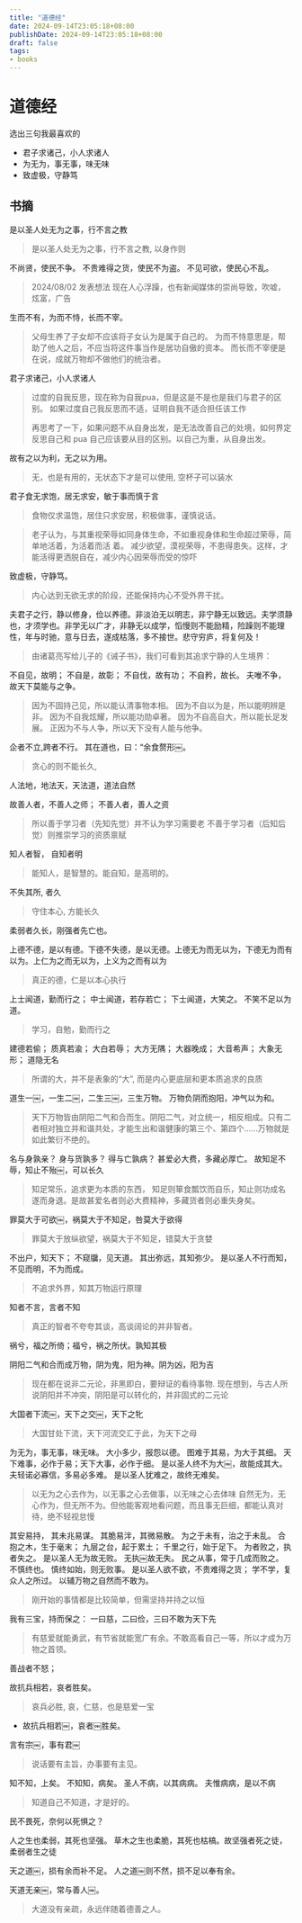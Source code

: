 ```yaml
---
title: "道德经"
date: 2024-09-14T23:05:18+08:00
publishDate: 2024-09-14T23:05:18+08:00
draft: false
tags:
- books
---
```


# 道德经

选出三句我最喜欢的

- 君子求诸己，小人求诸人
- 为无为，事无事，味无味
- 致虚极，守静笃


## 书摘

是以圣人处无为之事，行不言之教

> 是以圣人处无为之事，行不言之教, 以身作则


不尚贤，使民不争。 不贵难得之货，使民不为盗。 不见可欲，使民心不乱。 

> 2024/08/02 发表想法 现在人心浮躁，也有新闻媒体的崇尚导致，吹嘘，炫富，广告 


生而不有，为而不恃，长而不宰。

> 父母生养了子女却不应该将子女认为是属于自己的。
为而不恃意思是，帮助了他人之后，不应当将这件事当作是居功自傲的资本。
而长而不宰便是在说，成就万物却不做他们的统治者。


君子求诸己，小人求诸人

> 过度的自我反思，现在称为自我pua，但是这是不是也是我们与君子的区别。
> 如果过度自己我反思而不适，证明自我不适合担任该工作 
> 
> 再思考了一下，如果问题不从自身出发，是无法改善自己的处境，如何界定
反思自己和 pua 自己应该要从目的区别。以自己为重，从自身出发。 


故有之以为利，无之以为用。 

> 无，也是有用的，无状态下才是可以使用, 空杯子可以装水


君子食无求饱，居无求安，敏于事而慎于言

> 食物仅求温饱，居住只求安居，积极做事，谨慎说话。


> 老子认为，与其重视荣辱如同身体生命，不如重视身体和生命超过荣辱，简单地活着，为活着而活
着。
减少欲望，漠视荣辱，不患得患失。这样，才能活得更洒脱自在，减少内心因荣辱而受的惊吓

致虚极，守静笃。
> 内心达到无欲无求的阶段，还能保持内心不受外界干扰。

夫君子之行，静以修身，俭以养德。非淡泊无以明志，非宁静无以致远。夫学须静也，才须学也。非学无以广才，非静无以成学，慆慢则不能励精，险躁则不能理性，年与时驰，意与日去，遂成枯落，多不接世。悲守穷庐，将复何及！
> 由诸葛亮写给儿子的《诫子书》，我们可看到其追求宁静的人生境界：


不自见，故明；
不自是，故彰； 
不自伐，故有功；
不自矜，故长。
夫唯不争，故天下莫能与之争。

> 因为不固持己见，所以能认清事物本相。
> 因为不自以为是，所以能明辨是非。
> 因为不自我炫耀，所以能功勋卓著。
> 因为不自高自大，所以能长足发展。
> 正因为不与人争，所以天下没有人能与他争。



企者不立,跨者不行。
其在道也，曰：“余食赘形￼。
> 贪心的则不能长久,


人法地，地法天，天法道，道法自然


故善人者，不善人之师； 不善人者，善人之资

> 所以善于学习者（先知先觉）并不认为学习需要老
不善于学习者（后知后觉）则推崇学习的资质禀赋


知人者智， 自知者明
> 能知人，是智慧的。能自知，是高明的。

不失其所, 者久
> 守住本心, 方能长久


柔弱者久长，刚强者先亡也。


上德不德，是以有德。下德不失德，是以无德。上德无为而无以为，下德无为而有以为。上仁为之而无以为，上义为之而有以为
> 真正的德，仁是以本心执行


上士闻道，勤而行之；
中士闻道，若存若亡；
下士闻道，大笑之。
不笑不足以为道。
> 学习，自勉，勤而行之 


建德若偷；
质真若渝；
大白若辱；
大方无隅；
大器晚成；
大音希声；
大象无形；
道隐无名
> 所谓的大，并不是表象的“大”, 而是内心更底层和更本质追求的良质


道生一￼，一生二￼，二生三￼，三生万物。 万物负阴而抱阳，冲气以为和。

>天下万物皆由阴阳二气和合而生。阴阳二气，对立统一，相反相成。只有二者相对独立并和谐共处，才能生出和谐健康的第三个、第四个……万物就是如此繁衍不绝的。

名与身孰亲？ 身与货孰多？ 得与亡孰病？ 甚爱必大费，多藏必厚亡。
故知足不辱，知止不殆￼，可以长久
> 知足常乐，追求更为本质的东西， 知足则箪食瓢饮而自乐，知止则功成名遂而身退。是故甚爱名者则必大费精神，多藏货者则必重失身矣。


罪莫大于可欲￼，祸莫大于不知足，咎莫大于欲得
> 罪莫大于放纵欲望，祸莫大于不知足，错莫大于贪婪


不出户，知天下； 不窥牖，见天道。 其出弥远，其知弥少。 是以圣人不行而知，不见而明，不为而成。 
> 不追求外界，知其万物运行原理


知者不言，言者不知

> 真正的智者不夸夸其谈，高谈阔论的并非智者。


祸兮，福之所倚；福兮，祸之所伏。孰知其极

阴阳二气和合而成万物，阴为鬼，阳为神。阴为凶，阳为吉 
> 现在都在说非二元论，非黑即白，要辩证的看待事物. 现在想到，与古人所说阴阳并不冲突，阴阳是可以转化的，并非固式的二元论

大国者下流￼，天下之交￼，天下之牝
> 大国甘处下流，天下河流交汇于此，为天下之母


为无为，事无事，味无味。 大小多少，报怨以德。 图难于其易，为大于其细。 天下难事，必作于易；天下大事，必作于细。 是以圣人终不为大￼，故能成其大。 
夫轻诺必寡信，多易必多难。 是以圣人犹难之，故终无难矣。
> 以无为之心去作为，以无事之心去做事，以无味之心去体味
> 自然无为，无心作为，但无所不为。但他能客观地看问题，而且事无巨细，都能认真对待，绝不轻视怠慢


其安易持， 其未兆易谋。 其脆易泮，其微易散。
为之于未有，治之于未乱。 合抱之木，生于毫末；
九层之台，起于累土； 千里之行，始于足下。
为者败之，执者失之。 是以圣人无为故无败。
无执￼故无失。 
民之从事，常于几成而败之。 
不慎终也。 慎终如始，则无败事。
是以圣人欲不欲，不贵难得之货；
学不学，复众人之所过。
以辅万物之自然而不敢为。
> 刚开始的事情都是比较简单，但需坚持并持之以恒


我有三宝，持而保之：
一曰慈，二曰俭，三曰不敢为天下先
> 有慈爱就能勇武，有节省就能宽广有余。不敢高看自己一等，所以才成为万物之首领。


善战者不怒；


故抗兵相若，哀者胜矣。 
> 哀兵必胜, 哀，仁慈，也是慈爱一宝
* 故抗兵相若￼，哀者￼胜矣。


言有宗￼，事有君￼
> 说话要有主旨，办事要有主见。


知不知，上矣。 不知知，病矣。 圣人不病，以其病病。 夫惟病病，是以不病
> 知道自己不知道，才是好的。


民不畏死，奈何以死惧之？


人之生也柔弱，其死也坚强。 草木之生也柔脆，其死也枯槁。故坚强者死之徒，柔弱者生之徒

天之道￼，损有余而补不足。
人之道￼则不然，损不足以奉有余。


天道无亲￼，常与善人￼。
> 大道没有亲疏，永远伴随着德善之人。
